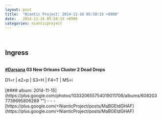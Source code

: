 ```yaml
---
layout: post
title:  "Niantic Project: 2014-11-16 05:58:15 +0900"
date:   2014-11-16 05:58:15 +0900
categories: nianticproject
---
```

<div class="shared"><br /><h2>Ingress</h2><br /><b><a rel="nofollow" class="ot-hashtag" href="https://plus.google.com/s/%23Darsana">#Darsana</a></b><b> 03 New Orleans Cluster 2 Dead Drops</b><br /><br />D1=r | e2=p | S3=H | F4=T | M5=i <br /><br /></div>
[#### album: 2014-11-15](https://plus.google.com/photos/103320655754019011706/albums/6082037739695806289 "")
- - -
[https://plus.google.com/+NianticProject/posts/MaBGEtdGHAF](https://plus.google.com/+NianticProject/posts/MaBGEtdGHAF)
